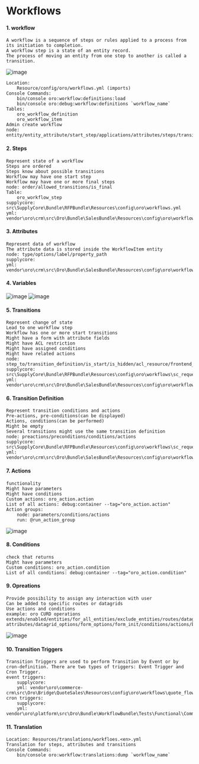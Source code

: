 # Workflows
#### 1. workflow
    A workflow is a sequence of steps or rules applied to a process from its initiation to completion.
    A workflow step is a state of an entity record.
    The process of moving an entity from one step to another is called a transition.
![image](https://user-images.githubusercontent.com/56823408/120911785-a0de3300-c6bc-11eb-910e-72fddaf686ec.png)
    
    Location:
        Resource/config/oro/workflows.yml (imports)
    Console Commands: 
        bin/console oro:workflow:definitions:load
        bin/console oro:debug:workflow:definitions `workflow_name`
    Tables:
        oro_workflow_definition
        oro_workflow_item
    Admin create workflow 
    node: entity/entity_attribute/start_step/applications/attributes/steps/transitions/transition_definitions
#### 2. Steps
    Represent state of a workflow
    Steps are ordered
    Steps know about possible transitions
    Workflow may have one start step
    Workflow may have one or more final steps
    node: order/allowed_transitions/is_final
    Table:
        oro_workflow_step
    supplycore: src\SupplyCore\Bundle\RFPBundle\Resources\config\oro\workflows.yml
    yml: vendor\oro\crm\src\Oro\Bundle\SalesBundle\Resources\config\oro\workflows\opportunity_flow\steps.yml
#### 3. Attributes
    Represent data of workflow
    The attribute data is stored inside the WorkflowItem entity
    node: type/options/label/property_path
    supplycore:
    yml: vendor\oro\crm\src\Oro\Bundle\SalesBundle\Resources\config\oro\workflows\opportunity_flow\attributes.yml
#### 4. Variables
![image](https://user-images.githubusercontent.com/56823408/120912689-f10cc380-c6c3-11eb-92db-949915fe6809.png)
![image](https://user-images.githubusercontent.com/56823408/120912666-adb25500-c6c3-11eb-841b-96bbdc20f6e7.png)

#### 5. Transitions
    Represent change of state
    Lead to one workflow step
    Workflow has one or more start transitions
    Might have a form with attribute fields
    Might have ACL restriction
    Might have assigned conditions
    Might have related actions
    node: step_to/transition_definition/is_start/is_hidden/acl_resource/frontend_options/form_options/transition_definition/triggers
    supplycore: src\SupplyCore\Bundle\RFPBundle\Resources\config\oro\workflows\sc_request\start.yml
    yml: vendor\oro\crm\src\Oro\Bundle\SalesBundle\Resources\config\oro\workflows\opportunity_flow\transitions.yml
    
#### 6. Transition Definition
    Represent transition conditions and actions
    Pre-actions, pre-conditions(can be displayed)
    Actions, conditions(can be performed)
    Might be empty
    Several transitions might use the same transition definition
    node: preactions/preconditions/conditions/actions
    supplycore: src\SupplyCore\Bundle\RFPBundle\Resources\config\oro\workflows\sc_request\ready_for_review.yml
    yml: vendor\oro\crm\src\Oro\Bundle\SalesBundle\Resources\config\oro\workflows\opportunity_flow\transition_definitions.yml
    
#### 7. Actions
    functionality
    Might have parameters
    Might have conditions
    Custom actions: oro_action.action
    List of all actions: debug:container --tag="oro_action.action"
    Action groups: 
        node: parameters/conditions/actions
        run: @run_action_group
![image](https://user-images.githubusercontent.com/56823408/120953769-51613b00-c780-11eb-9858-ae297099b354.png)
#### 8. Conditions
    check that returns
    Might have parameters
    Custom conditions: oro_action.condition
    List of all conditions: debug:container --tag="oro_action.condition"
#### 9. Opreations
    Provide possibility to assign any interaction with user
    Can be added to specific routes or datagrids
    Use actions and conditions
    example: oro CURD operations
    extends/enabled/entities/for_all_entities/exclude_entities/routes/datagrids/for_all_datagrids/exclude_datagrids/order/acl_resource/frontend_options/preactions/preconditions
    attributes/datagrid_options/form_options/form_init/conditions/actions/button_options
![image](https://user-images.githubusercontent.com/56823408/120912923-e3583d80-c6c5-11eb-8693-1da55cfa34ef.png)
#### 10. Transition Triggers
    Transition Triggers are used to perform Transition by Event or by cron-definition. There are two types of triggers: Event Trigger and Cron Trigger.
    event triggers: 
        supplycore: 
        yml: vendor\oro\commerce-crm\src\Oro\Bridge\QuoteSales\Resources\config\oro\workflows\quote_flow\transitions.yml
    cron triggers:
        supplycore:
        yml: vendor\oro\platform\src\Oro\Bundle\WorkflowBundle\Tests\Functional\Command\DataFixtures\InvalidFilterExpression\workflows.yml
#### 11. Translation
    Location: Resources/translations/workfloes.<en>.yml
    Translation for steps, attributes and transitions
    Console Commands: 
        bin/console oro:workflow:translations:dump `workflow_name`



    
